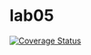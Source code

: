 # lab05

[![Coverage Status](https://coveralls.io/repos/github/etosneks/lab05/badge.svg?branch=main)](https://coveralls.io/github/etosneks/lab05?branch=main)
